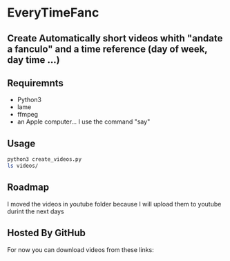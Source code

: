 # EveryTimeFanc

## Create Automatically short videos whith "andate a fanculo" and a time reference (day of week, day time ...)

## Requiremnts

* Python3
* lame
* ffmpeg
* an Apple computer... I use the command "say"

## Usage

```bash
python3 create_videos.py
ls videos/
```

## Roadmap

I moved the videos in youtube folder because I will upload them to youtube durint the next days

## Hosted By GitHub

For now you can download videos from these links:



